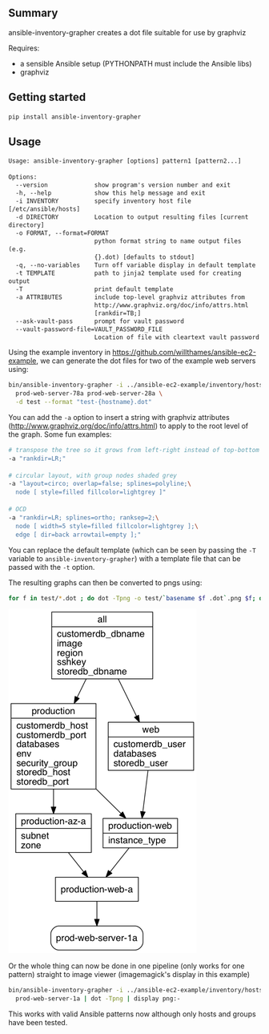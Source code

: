 ## Summary
ansible-inventory-grapher creates a dot file suitable for use by
graphviz

Requires:
* a sensible Ansible setup (PYTHONPATH must include the Ansible libs)
* graphviz

## Getting started
```bash
pip install ansible-inventory-grapher
```

## Usage
```
Usage: ansible-inventory-grapher [options] pattern1 [pattern2...]

Options:
  --version             show program's version number and exit
  -h, --help            show this help message and exit
  -i INVENTORY          specify inventory host file [/etc/ansible/hosts]
  -d DIRECTORY          Location to output resulting files [current directory]
  -o FORMAT, --format=FORMAT
                        python format string to name output files (e.g.
                        {}.dot) [defaults to stdout]
  -q, --no-variables    Turn off variable display in default template
  -t TEMPLATE           path to jinja2 template used for creating output
  -T                    print default template
  -a ATTRIBUTES         include top-level graphviz attributes from
                        http://www.graphviz.org/doc/info/attrs.html
                        [rankdir=TB;]
  --ask-vault-pass      prompt for vault password
  --vault-password-file=VAULT_PASSWORD_FILE
                        Location of file with cleartext vault password
```

Using the example inventory in https://github.com/willthames/ansible-ec2-example,
we can generate the dot files for two of the example web servers using:
```bash
bin/ansible-inventory-grapher -i ../ansible-ec2-example/inventory/hosts \
  prod-web-server-78a prod-web-server-28a \
  -d test --format "test-{hostname}.dot"
```

You can add the `-a` option to insert a string with graphviz attributes (http://www.graphviz.org/doc/info/attrs.html) to apply to the root level of the graph.  Some fun examples:
```bash
# transpose the tree so it grows from left-right instead of top-bottom
-a "rankdir=LR;"

# circular layout, with group nodes shaded grey
-a "layout=circo; overlap=false; splines=polyline;\
  node [ style=filled fillcolor=lightgrey ]"

# OCD
-a "rankdir=LR; splines=ortho; ranksep=2;\
  node [ width=5 style=filled fillcolor=lightgrey ];\
  edge [ dir=back arrowtail=empty ];"
```

You can replace the default template (which can be seen by passing the `-T` variable to `ansible-inventory-grapher`) with a template file that can be
passed with the `-t` option.

The resulting graphs can then be converted to pngs using:
```bash
for f in test/*.dot ; do dot -Tpng -o test/`basename $f .dot`.png $f; done
```

![Resulting image for prod-web-server-78a](test/prod-web-server-1a.png)

Or the whole thing can now be done in one pipeline (only works for one pattern) 
straight to image viewer (imagemagick's display in this example)
```bash
bin/ansible-inventory-grapher -i ../ansible-ec2-example/inventory/hosts \
  prod-web-server-1a | dot -Tpng | display png:-
```

This works with valid Ansible patterns now although only hosts and groups have been tested.
